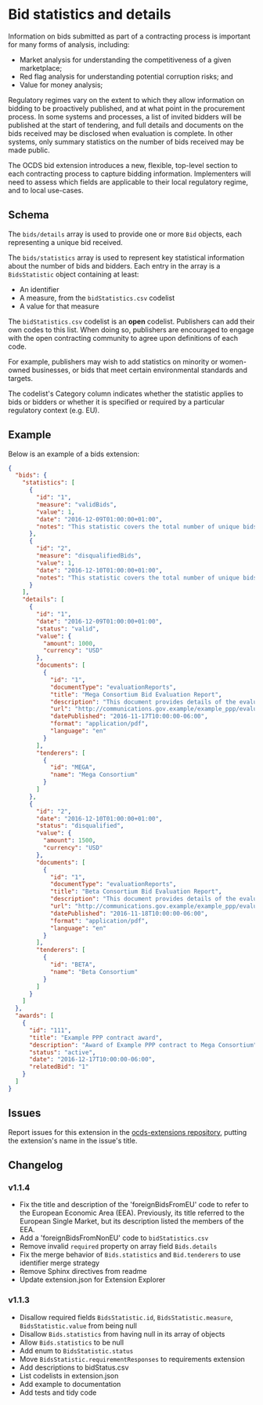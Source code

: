# Bid statistics and details

Information on bids submitted as part of a contracting process is important for many forms of analysis, including:

* Market analysis for understanding the competitiveness of a given marketplace;
* Red flag analysis for understanding potential corruption risks; and
* Value for money analysis;

Regulatory regimes vary on the extent to which they allow information on bidding to be proactively published, and at what point in the procurement process. In some systems and processes, a list of invited bidders will be published at the start of tendering, and full details and documents on the bids received may be disclosed when evaluation is complete. In other systems, only summary statistics on the number of bids received may be made public.

The OCDS bid extension introduces a new, flexible, top-level section to each contracting process to capture bidding information. Implementers will need to assess which fields are applicable to their local regulatory regime, and to local use-cases.

## Schema

The `bids/details` array is used to provide one or more `Bid` objects, each representing a unique bid received.

The `bids/statistics` array is used to represent key statistical information about the number of bids and bidders. Each entry in the array is a `BidsStatistic` object containing at least:

* An identifier
* A measure, from the `bidStatistics.csv` codelist
* A value for that measure

The `bidStatistics.csv` codelist is an **open** codelist. Publishers can add their own codes to this list. When doing so, publishers are encouraged to engage with the open contracting community to agree upon definitions of each code.

For example, publishers may wish to add statistics on minority or women-owned businesses, or bids that meet certain environmental standards and targets.

The codelist's Category column indicates whether the statistic applies to bids or bidders or whether it is specified or required by a particular regulatory context (e.g. EU).

## Example

Below is an example of a bids extension:

```json
{
  "bids": {
    "statistics": [
      {
        "id": "1",
        "measure": "validBids",
        "value": 1,
        "date": "2016-12-09T01:00:00+01:00",
        "notes": "This statistic covers the total number of unique bids received that were considered valid against relevant criteria."
      },
      {
        "id": "2",
        "measure": "disqualifiedBids",
        "value": 1,
        "date": "2016-12-10T01:00:00+01:00",
        "notes": "This statistic covers the total number of unique bids received that were disqualified."
      }
    ],
    "details": [
      {
        "id": "1",
        "date": "2016-12-09T01:00:00+01:00",
        "status": "valid",
        "value": {
          "amount": 1000,
          "currency": "USD"
        },
        "documents": [
          {
            "id": "1",
            "documentType": "evaluationReports",
            "title": "Mega Consortium Bid Evaluation Report",
            "description": "This document provides details of the evaluation of the bid submitted by Mega Consortium",
            "url": "http://communications.gov.example/example_ppp/evaluationReport_megaConsortium.pdf",
            "datePublished": "2016-11-17T10:00:00-06:00",
            "format": "application/pdf",
            "language": "en"
          }
        ],
        "tenderers": [
          {
            "id": "MEGA",
            "name": "Mega Consortium"
          }
        ]
      },
      {
        "id": "2",
        "date": "2016-12-10T01:00:00+01:00",
        "status": "disqualified",
        "value": {
          "amount": 1500,
          "currency": "USD"
        },
        "documents": [
          {
            "id": "1",
            "documentType": "evaluationReports",
            "title": "Beta Consortium Bid Evaluation Report",
            "description": "This document provides details of the evaluation of the bid submitted by Beta Consortium",
            "url": "http://communications.gov.example/example_ppp/evaluationReport_betaConsortium.pdf",
            "datePublished": "2016-11-18T10:00:00-06:00",
            "format": "application/pdf",
            "language": "en"
          }
        ],
        "tenderers": [
          {
            "id": "BETA",
            "name": "Beta Consortium"
          }
        ]
      }
    ]
  },
  "awards": [
    {
      "id": "111",
      "title": "Example PPP contract award",
      "description": "Award of Example PPP contract to Mega Consortium",
      "status": "active",
      "date": "2016-12-17T10:00:00-06:00",
      "relatedBid": "1"
    }
  ]
}
```

## Issues

Report issues for this extension in the [ocds-extensions repository](https://github.com/open-contracting/ocds-extensions/issues), putting the extension's name in the issue's title.

## Changelog

### v1.1.4

* Fix the title and description of the 'foreignBidsFromEU' code to refer to the European Economic Area (EEA). Previously, its title referred to the European Single Market, but its description listed the members of the EEA.
* Add a 'foreignBidsFromNonEU' code to `bidStatistics.csv`
* Remove invalid `required` property on array field `Bids.details`
* Fix the merge behavior of `Bids.statistics` and `Bid.tenderers` to use identifier merge strategy
* Remove Sphinx directives from readme
* Update extension.json for Extension Explorer

### v1.1.3

* Disallow required fields `BidsStatistic.id`, `BidsStatistic.measure`, `BidsStatistic.value` from being null
* Disallow `Bids.statistics` from having null in its array of objects
* Allow `Bids.statistics` to be null
* Add enum to `BidsStatistic.status`
* Move `BidsStatistic.requirementResponses` to requirements extension
* Add descriptions to bidStatus.csv
* List codelists in extension.json
* Add example to documentation
* Add tests and tidy code
